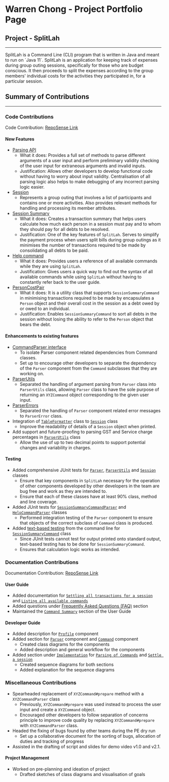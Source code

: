 # Warren Chong - Project Portfolio Page

## Project - SplitLah
<hr>
SplitLah is a Command Line (CLI) program that is written in Java and meant to run on `Java 11`. SplitLah is an 
application for keeping track of expenses during group outing sessions, specifically for those 
who are budget conscious. It then proceeds to split the expenses according to the group members' individual costs for 
the activities they participated in, for a particular session.

## Summary of Contributions
<hr>

### Code Contributions
Code Contribution: [RepoSense Link](https://nus-cs2113-ay2122s2.github.io/tp-dashboard/?search=&sort=totalCommits%20dsc&sortWithin=title&since=2022-02-18&timeframe=commit&mergegroup=&groupSelect=groupByRepos&breakdown=true&checkedFileTypes=docs~functional-code~test-code~other&tabOpen=true&tabType=authorship&tabAuthor=warrencxw&tabRepo=AY2122S2-CS2113T-T10-1%2Ftp%5Bmaster%5D&authorshipIsMergeGroup=false&authorshipFileTypes=functional-code~test-code~other&authorshipIsBinaryFileTypeChecked=false)

#### New Features
* [Parsing API](https://github.com/AY2122S2-CS2113T-T10-1/tp/tree/master/src/main/java/seedu/splitlah/parser)
   * What it does: Provides a full set of methods to parse different arguments of a user input
     and perform preliminary validity checking of the user input for extraneous arguments and invalid inputs.
   * Justification: Allows other developers to develop functional code without having to worry about input validity.
     Centralisation of all parsing logic also helps to make debugging of any incorrect parsing logic easier.
* [Session](https://github.com/AY2122S2-CS2113T-T10-1/tp/blob/master/src/main/java/seedu/splitlah/data/Session.java)
   * Represents a group outing that involves a list of participants and contains one or more activities.
     Also provides relevant methods for handling and processing its member attributes.
* [Session Summary](https://github.com/AY2122S2-CS2113T-T10-1/tp/blob/master/src/main/java/seedu/splitlah/command/SessionSummaryCommand.java)
   * What it does: Creates a transaction summary that helps users calculate how much each person in a session
     must pay and to whom they should pay for all debts to be resolved.
   * Justification: One of the key features of `SplitLah`. Serves to simplify the payment process when users split
     bills during group outings as it minimises the number of transactions required to be made by consolidating all
     debts to be paid.
* [Help command](https://github.com/AY2122S2-CS2113T-T10-1/tp/blob/master/src/main/java/seedu/splitlah/command/HelpCommand.java)
   * What it does: Provides users a reference of all available commands while they are using `SplitLah`.
   * Justification: Gives users a quick way to find out the syntax of all available commands while using `SplitLah` 
     without having to constantly refer back to the user guide.
* [PersonCostPair](https://github.com/AY2122S2-CS2113T-T10-1/tp/blob/master/src/main/java/seedu/splitlah/util/PersonCostPair.java)
   * What it does: It is a utility class that supports `SessionSummaryCommand` in minimising transactions required to be
     made by encapsulates a `Person` object and their overall cost in the session as a debt owed by or owed to an individual.
   * Justification: Enables `SessionSummaryCommand` to sort all debts in the session without losing the ability to
     refer to the `Person` object that bears the debt.

#### Enhancements to existing features
 * [CommandParser interface](https://github.com/AY2122S2-CS2113T-T10-1/tp/blob/master/src/main/java/seedu/splitlah/parser/commandparser/CommandParser.java)
   * To isolate Parser component related dependencies from Command classes.
   * Set up to encourage other developers to separate the dependency of the `Parser` component from the `Command`
     subclasses that they are working on.
 * [ParserUtils](https://github.com/AY2122S2-CS2113T-T10-1/tp/blob/master/src/main/java/seedu/splitlah/parser/ParserUtils.java)
   * Separated the handling of argument parsing from `Parser` class into `ParserUtils` class, allowing `Parser` class to
     have the sole purpose of returning an `XYZCommand` object corresponding to the given user input.
 * [ParserErrors](https://github.com/AY2122S2-CS2113T-T10-1/tp/blob/master/src/main/java/seedu/splitlah/parser/ParserErrors.java)
   * Separated the handling of `Parser` component related error messages to `ParserError` class.
 * Integration of [`TableFormatter`](https://github.com/AY2122S2-CS2113T-T10-1/tp/blob/master/src/main/java/seedu/splitlah/ui/TableFormatter.java) class to 
   [`Session`](https://github.com/AY2122S2-CS2113T-T10-1/tp/blob/master/src/main/java/seedu/splitlah/data/Session.java) class
   * Improve the readability of details of a `Session` object when printed.
 * Add support and future-proofing to parsing GST and Service charge percentages in [`ParserUtils`](https://github.com/AY2122S2-CS2113T-T10-1/tp/blob/master/src/main/java/seedu/splitlah/parser/ParserUtils.java) class
   * Allow the use of up to two decimal points to support potential changes and variability in charges.

#### Testing
 * Added comprehensive JUnit tests for
   [`Parser`](https://github.com/AY2122S2-CS2113T-T10-1/tp/blob/master/src/test/java/seedu/splitlah/parser/ParserTest.java),
   [`ParserUtils`](https://github.com/AY2122S2-CS2113T-T10-1/tp/blob/master/src/test/java/seedu/splitlah/parser/ParserUtilsTest.java) and 
   [`Session`](https://github.com/AY2122S2-CS2113T-T10-1/tp/blob/master/src/test/java/seedu/splitlah/data/SessionTest.java) classes
   * Ensure that key components in `SplitLah` necessary for the operation of other components developed by other
     developers in the team are bug free and work as they are intended to.
   * Ensure that each of these classes have at least 90% class, method and line coverage.
 * Added JUnit tests for
   [`SessionSummaryCommandParser`](https://github.com/AY2122S2-CS2113T-T10-1/tp/blob/master/src/test/java/seedu/splitlah/parser/commandparser/SessionSummaryCommandParserTest.java) and 
   [`HelpCommandParser`](https://github.com/AY2122S2-CS2113T-T10-1/tp/blob/master/src/test/java/seedu/splitlah/parser/commandparser/HelpCommandParserTest.java) classes
   * Performed integration testing of the `Parser` component to ensure that objects of the correct subclass of
     `Command` class is produced.
 * Added [text-based testing](https://github.com/AY2122S2-CS2113T-T10-1/tp/tree/master/text-ui-test)
   from the command line for [`SessionSummaryCommand`](https://github.com/AY2122S2-CS2113T-T10-1/tp/blob/master/src/main/java/seedu/splitlah/command/SessionSummaryCommand.java) class
   * Since JUnit tests cannot test for output printed onto standard output, text-based testing has to be done for `SessionSummaryCommand`.
   * Ensures that calculation logic works as intended.

### Documentation Contributions
Documentation Contribution: [RepoSense Link](https://nus-cs2113-ay2122s2.github.io/tp-dashboard/?search=&sort=totalCommits%20dsc&sortWithin=title&since=2022-02-18&timeframe=commit&mergegroup=&groupSelect=groupByRepos&breakdown=true&checkedFileTypes=docs~functional-code~test-code~other&tabOpen=true&tabType=authorship&tabAuthor=warrencxw&tabRepo=AY2122S2-CS2113T-T10-1%2Ftp%5Bmaster%5D&authorshipIsMergeGroup=false&authorshipFileTypes=docs&authorshipIsBinaryFileTypeChecked=false)

#### User Guide
 * Added documentation for 
   [`Settling all transactions for a session`](https://ay2122s2-cs2113t-t10-1.github.io/tp/UserGuide.html#settling-all-transactions-for-a-session-session-summary) and
   [`Listing all available commands`](https://ay2122s2-cs2113t-t10-1.github.io/tp/UserGuide.html#listing-all-available-commands-help)
 * Added questions under [Frequently Asked Questions (FAQ)](https://ay2122s2-cs2113t-t10-1.github.io/tp/UserGuide.html#faq) section
 * Maintained the [`Command Summary`](https://ay2122s2-cs2113t-t10-1.github.io/tp/UserGuide.html#command-summary) section of the User Guide

#### Developer Guide
 * Added description for [`Profile`](https://ay2122s2-cs2113t-t10-1.github.io/tp/DeveloperGuide.html#profile-component) component
 * Added section for [`Parser`](https://ay2122s2-cs2113t-t10-1.github.io/tp/DeveloperGuide.html#parser-component) component and 
   [`Command`](https://ay2122s2-cs2113t-t10-1.github.io/tp/DeveloperGuide.html#command-component) component
   * Created class diagrams for the components
   * Added description and general workflow for the components
 * Added section under [`Implementation`](https://ay2122s2-cs2113t-t10-1.github.io/tp/DeveloperGuide.html#implementation) for 
   [`Parsing of Commands`](https://ay2122s2-cs2113t-t10-1.github.io/tp/DeveloperGuide.html#parsing-of-commands) and 
   [`Settle a session`](https://ay2122s2-cs2113t-t10-1.github.io/tp/DeveloperGuide.html#settle-a-session)
   * Created sequence diagrams for both sections
   * Added explanation for the sequence diagrams

### Miscellaneous Contributions
 * Spearheaded replacement of `XYZCommand#prepare` method with a `XYZCommandParser` class
   * Previously, `XYZCommand#prepare` was used instead to process the user input and create a `XYZCommand` object.
   * Encouraged other developers to follow separation of concerns principle to improve code quality by replacing
     `XYZCommand#prepare` with `XYZCommandParser` class.
 * Headed the fixing of bugs found by other teams during the PE dry run
   * Set up a collaborative document for the sorting of bugs, allocation of duties and tracking of progress
 * Assisted in the drafting of script and slides for demo video v1.0 and v2.1.

#### Project Management
* Worked on pre-planning and ideation of project
  * Drafted sketches of class diagrams and visualisation of goals
